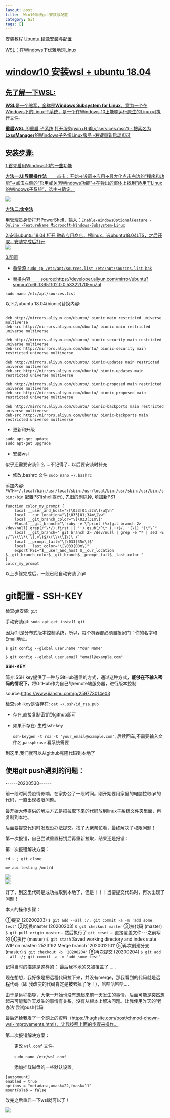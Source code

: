 ```yaml
---
layout: post
title:  Win10系统git安装与配置
category: Git
tags: []
---
```


安装教程
<a href="https://developer.aliyun.com/mirror/ubuntu?spm=a2c6h.13651102.0.0.53322f70EvuZaI" />Ubuntu 镜像安装与配置

<a href="https://mp.weixin.qq.com/s?__biz=MzA5NzkwNDk3MQ==&mid=2650590067&idx=1&sn=38f9d09662f43fe5e588ae6f87f3e03d&chksm=8891db57bfe6524181257fb2a8b4c030487194579eed241036ca1d79206ca515f38ae312fa36&mpshare=1&scene=1&srcid=0105FWX0GwTXM8Aw9AlmSgKV&sharer_sharetime=1578231322799&sharer_shareid=29d07f62073d76ff92cc37c9c09bd752&key=2cd09a587e4d0bb3ddef8b359d573b8bf5f6e4742d9f443443575a63192a2b548b6606d3537d986f71e8ff1a33114be0f81927ecaf38e8a7d3d34fc7dc51813eb68e7cb817004268e6b49cfb04b90c71&ascene=1&uin=MTY0NDM4ODU%3D&devicetype=Windows+10&version=62070158&lang=zh_CN&exportkey=AVOZEFbmQn%2FgPsgOcQf9E%2Bs%3D&pass_ticket=byCdcQneHuJwqvSVBTHQXZ6FjlLaJ%2Fm6plLhfR6airU%3D" />WSL：在Windows下优雅地玩Linux



# window10 安装wsl + ubuntu 18.04

## **先了解一下WSL:**

**WSL**是一个缩写，全称是**Windows Subsystem for Linux**。意为一个在Windows下的Linux子系统，是一个在Windows 10上能够运行原生的Linux可执行文件。

**重启WSL**,即重启 子系统,打开服务(win+R 输入'services.msc') - 搜索名为**LxssManager**的Windows子系统Linux服务 -右键重新启动即可

## 安装步骤:

1.首先启用Windows10的一些功能

**方法一:UI界面操作法**
　　点击：开始->设置->应用->最大化点击右边的“程序和功能”->点击左侧的“启用或关闭Windows功能”->在弹出的窗体上找到“适用于Linux的Windows子系统”，选中->确定。

<img src="/assets/img/git/1.png" style="display: block; margin-left: auto; margin-right: auto" />

**方法二:命令法**

用管理员身份打开PowerShell，输入：`Enable-WindowsOptionalFeature -Online -FeatureName Microsoft-Windows-Subsystem-Linux`

2.安装ubuntu 18.04
打开 微软应用商店，搜linux，选ubuntu18.04LTS，之后获取，安装完成后打开
<img src="/assets/img/git/2.png" style="display: block; margin-left: auto; margin-right: auto" />

3.配置

* 备份源
`sudo cp /etc/apt/sources.list /etc/apt/sources.list.bak`

* 替换内容
　　source:https://developer.aliyun.com/mirror/ubuntu?spm=a2c6h.13651102.0.0.53322f70EvuZaI

`sudo nano /etc/apt/sources.list`

以下为ubuntu 18.04(bionic)替换内容:
```

deb http://mirrors.aliyun.com/ubuntu/ bionic main restricted universe multiverse
deb-src http://mirrors.aliyun.com/ubuntu/ bionic main restricted universe multiverse

deb http://mirrors.aliyun.com/ubuntu/ bionic-security main restricted universe multiverse
deb-src http://mirrors.aliyun.com/ubuntu/ bionic-security main restricted universe multiverse

deb http://mirrors.aliyun.com/ubuntu/ bionic-updates main restricted universe multiverse
deb-src http://mirrors.aliyun.com/ubuntu/ bionic-updates main restricted universe multiverse

deb http://mirrors.aliyun.com/ubuntu/ bionic-proposed main restricted universe multiverse
deb-src http://mirrors.aliyun.com/ubuntu/ bionic-proposed main restricted universe multiverse

deb http://mirrors.aliyun.com/ubuntu/ bionic-backports main restricted universe multiverse
deb-src http://mirrors.aliyun.com/ubuntu/ bionic-backports main restricted universe multiverse

```
* 更新和升级
```
sudo apt-get update
sudo apt-get upgrade
```
* 安装wsl

似乎还需要安装什么....不记得了...以后要安装时补充

* 修改.bashrc 文件
`sudo nano ~/.bashrc`

添加内容: 
`PATH=~/.local/bin:/usr/local/sbin:/usr/local/bin:/usr/sbin:/usr/bin:/sbin:/bin`
配置PS1(shell提示), 先旧的删除掉, 填加新PS1
```
function color_my_prompt {
    local __user_and_host="\[\033[01;32m\]\u@\h"
    local __cur_location="\[\033[01;34m\]\w"
    local __git_branch_color="\[\033[31m\]"
    #local __git_branch="\`ruby -e \"print (%x{git branch 2> /dev/null}.grep(/^\*/).first || '').gsub(/^\* (.+)$/, '(\1) ')\"\`"
    local __git_branch='`git branch 2> /dev/null | grep -e ^* | sed -E  s/^\\\\\*\ \(.+\)$/\(\\\\\1\)\ /`'
    local __prompt_tail="\[\033[35m\]$"
    local __last_color="\[\033[00m\]"
    export PS1="$__user_and_host $__cur_location $__git_branch_color$__git_branch$__prompt_tail$__last_color "
}
color_my_prompt
```
以上步骤完成后，一般已经自动安装了git


# git配置 - SSH-KEY

检查git安装: `git`

手动安装git: `sudo apt-get install git`

因为Git是分布式版本控制系统，所以，每个机器都必须自报家门：你的名字和Email地址。
```
$ git config --global user.name "Your Name"

$ git config --global user.email "email@example.com"
```
 
**SSH-KEY**

简介:SSH key提供了一种与GitHub通信的方式，通过这种方式，**能够在不输入密码的情况下**，将GitHub作为自己的remote端服务器，进行版本控制

source:https://www.jianshu.com/p/259773014e03

 

检查ssh-key是否存在: `cat ~/.ssh/id_rsa.pub`

* 存在,直接复制密钥到github即可

* 如果不存在: 生成ssh-key

  `ssh-keygen -t rsa -C "your_email@example.com"`, 后续回车,不需要输入文件名,`passphrase` 看系统需要

到这里,我们就可以从github克隆代码到本地了

## **使用git push遇到的问题：**
------20200530------

前一段时间受疫情影响，在家办公了一段时间。刚开始要用家里的电脑拉取git的代码，一直出现权限问题。

最开始大佬提供的解决方式是把拉取下来的代码放到linux子系统文件夹里面，再复制到本地。

后面要提交代码时发现没办法提交。找了大佬帮忙看，最终解决了权限问题！

第一次报错，自己尝试重置秘钥后再重新拉取，结果还是报错：

第一次报错解决方案： 
```
cd ~ ; git clone

mv api-testing /mnt/d
```

<img src="/assets/img/git/3.png" style="display: block; margin-left: auto; margin-right: auto" />

<img src="/assets/img/git/4.png" style="display: block; margin-left: auto; margin-right: auto" />

好了，到这里代码是成功拉取到本地了，但是！！！当要提交代码时，再次出现了问题！

本人的操作步骤：

①提交 (20200203) `$ git add --all :/; git commit -a -m 'add some test'`
②切换master (20200203) `$ git checkout master`
③拉代码 (master) `$ git pull origin master`
...然后执行了 `git reset`
....直接覆盖文件---之前写的
④执行 (master) `$ git stash`
Saved working directory and index state WIP on master: 2523f92 Merge branch '2020012101'
⑤再次创建分支 (master) `$ git checkout -b '20200204'`
⑥再次提交 (20200204) `$ git add --all :/; git commit -a -m 'add some test'`

 

记得当时的描述是这样的： 最后我本地的又被覆盖了……

现在想想，我好像是把远程代码拉下来，并没有merge，那我看到的代码就是远程代码（即 我改变的代码肯定是被去掉了呀！），哈哈哈哈哈....

由于是远程指导，大佬一开始也没有想起来前一天发生的事情，后面可能是突然想起来可能和昨天发生的事情有关系，没有从根本上解决问题。让我使用昨天的‘老办法’尝试push代码

最后还给我发了一个网上的资料（https://hughsite.com/post/chmod-chown-wsl-improvements.html），让我按照上面的步骤来操作。

第二次报错解决方案：

　　更改 `wsl.conf` 文件。

　　`sudo nano /etc/wsl.conf`

　　添加挂载磁盘的一些默认设置。　
```
[automount]
enabled = true
options = "metadata,umask=22,fmask=11"
mountFsTab = false
```
改完之后重启一下wsl就可以了！

<img src="/assets/img/git/5.png" style="display: block; margin-left: auto; margin-right: auto" />


[jekyll]:      http://jekyllrb.com
[jekyll-gh]:   https://github.com/jekyll/jekyll
[jekyll-help]: https://github.com/jekyll/jekyll-help
